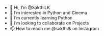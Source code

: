 - 👋 Hi, I’m @SakthiLK
- 👀 I’m interested in Python and Cinema
- 🌱 I’m currently learning Python
- 💞️ I’m looking to collaborate on Projects
- 📫 How to reach me @sakthilk on Instagram

<!---
SakthiLK/SakthiLK is a ✨ special ✨ repository because its `README.md` (this file) appears on your GitHub profile.
You can click the Preview link to take a look at your changes.
--->
